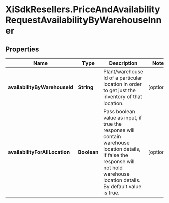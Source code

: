 # XiSdkResellers.PriceAndAvailabilityRequestAvailabilityByWarehouseInner

## Properties

Name | Type | Description | Notes
------------ | ------------- | ------------- | -------------
**availabilityByWarehouseId** | **String** | Plant/warehouse Id of a particular location in order to get just the inventory of that location. | [optional] 
**availabilityForAllLocation** | **Boolean** | Pass boolean value as input, if true the response will contain warehouse location details, if false the response will not hold warehouse location details. By default value is true. | [optional] 


